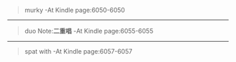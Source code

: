 >murky
-At Kindle page:6050-6050

-----------------

>duo
Note:**二重唱**
-At Kindle page:6055-6055

-----------------

>spat with
-At Kindle page:6057-6057